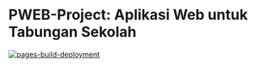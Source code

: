 # PWEB-Project: Aplikasi Web untuk Tabungan Sekolah
[![pages-build-deployment](https://github.com/IRedDragonICY/PWEB-Project/actions/workflows/pages/pages-build-deployment/badge.svg)](https://github.com/IRedDragonICY/PWEB-Project/actions/workflows/pages/pages-build-deployment)
